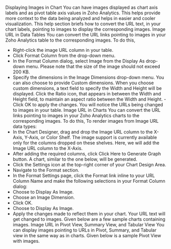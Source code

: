 Displaying Images in Chart
You can have images displayed as chart axis labels and as pivot table axis values in Zoho Analytics. This helps provide more context to the data being analyzed and helps in easier and cooler visualization.
This help section briefs how to convert the URL text, in your chart labels, pointing to images to display the corresponding images.
Image URL in Data Tables
You can convert the URL links pointing to images in your Zoho Analytics table to the corresponding images. To do this,
- Right-click the image URL column in your table.
- Click Format Column from the drop-down menu.
- In the Format Column dialog, select Image from the Display As drop-down menu. Please note that the size of the image should not exceed 200 KB.
- Specify the dimensions in the Image Dimensions drop-down menu.
You can also choose to provide Custom dimensions. When you choose custom dimensions, a text field to specify the Width and Height will be displayed. Click the Ratio icon, that appears in between the Width and Height field, to maintain an aspect ratio between the Width and Height. - Click OK to apply the changes.
You will notice the URLs being changed to images in your table.
Image URL in Charts
You can convert the URL links pointing to images in your Zoho Analytics charts to the corresponding images. To do this,
To render images from Image URL data types:
- In the Chart Designer, drag and drop the Image URL column to the X-Axis, Y-Axis, or Color Shelf. The image support is currently available only for the columns dropped on these shelves. Here, we will add the Image URL column to the X-Axis.
- After adding the required columns, click Click Here to Generate Graph button. A chart, similar to the one below, will be generated.
- Click the Settings icon at the top-right corner of your Chart Design Area.
- Navigate to the Format section.
- In the Format Settings page, click the Format link inline to your URL Column Name and make the following selections in your Format Column dialog:
- Choose to Display As Image.
- Choose an Image Dimension.
- Click OK.
- Choose to Display As Image.
- Apply the changes made to reflect them in your chart.
Your URL text will get changed to images.
Given below are a few sample charts containing images.
Image URL in Pivot View, Summary View, and Tabular View
You can display images pointing to URLs in Pivot, Summary, and Tabular view in the same way as in charts. Given below is a sample Pivot View with images.